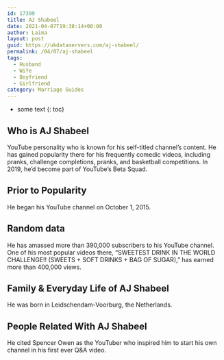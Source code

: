 ```yaml
---
id: 17399
title: AJ Shabeel
date: 2021-04-07T19:38:14+00:00
author: Laima
layout: post
guid: https://ukdataservers.com/aj-shabeel/
permalink: /04/07/aj-shabeel
tags:
  - Husband
  - Wife
  - Boyfriend
  - Girlfriend
category: Marriage Guides
---
```


* some text
{: toc}


## Who is AJ Shabeel
                  
                  
                  
YouTube personality who is known for his self-titled channel&#8217;s content. He has gained popularity there for his frequently comedic videos, including pranks, challenge completions, pranks, and basketball competitions. In 2019, he&#8217;d become part of YouTube&#8217;s Beta Squad. 
                  
              
            
              
            
                
                
                
## Prior to Popularity
                  
                  
                  
He began his YouTube channel on October 1, 2015.
                  
              
            
              
            
                
                
                
## Random data
                  
                  
                  
He has amassed more than 390,000 subscribers to his YouTube channel. One of his most popular videos there, &#8220;SWEETEST DRINK IN THE WORLD CHALLENGE!! (SWEETS + SOFT DRINKS + BAG OF SUGAR),&#8221; has earned more than 400,000 views.
                  
              
            
              
            
                
                
                
## Family & Everyday Life of AJ Shabeel
                  
                  
                  
He was born in Leidschendam-Voorburg, the Netherlands.
                  
              
            
              
            
                
                
                
## People Related With AJ Shabeel
                  
                  
                  
He cited Spencer Owen as the YouTuber who inspired him to start his own channel in his first ever Q&A video.
                  
              
            
              
            
                
              
            
              
              
            
            
              
            
          
          
          
